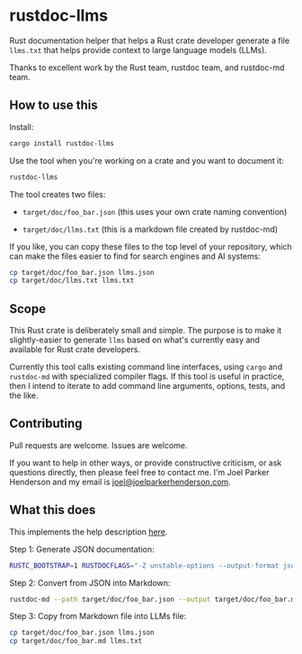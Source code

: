 # rustdoc-llms

Rust documentation helper that helps a Rust crate developer generate a file
`llms.txt` that helps provide context to large language models (LLMs).

Thanks to excellent work by the Rust team, rustdoc team, and rustdoc-md team.

## How to use this

Install:

```sh
cargo install rustdoc-llms
```

Use the tool when you're working on a crate and you want to document it:

```sh
rustdoc-llms
```

The tool creates two files:

* `target/doc/foo_bar.json` (this uses your own crate naming convention)

* `target/doc/llms.txt` (this is a markdown file created by rustdoc-md)

If you like, you can copy these files to the top level of your repository, which
can make the files easier to find for search engines and AI systems:

```sh
cp target/doc/foo_bar.json llms.json
cp target/doc/llms.txt llms.txt
```

## Scope

This Rust crate is deliberately small and simple. The purpose is to make it
slightly-easier to generate `llms` based on what's currently easy and available
for Rust crate developers.

Currently this tool calls existing command line interfaces, using `cargo` and
`rustdoc-md` with specialized compiler flags. If this tool is useful in
practice, then I intend to iterate to add command line arguments, options,
tests, and the like.

## Contributing

Pull requests are welcome. Issues are welcome.

If you want to help in other ways, or provide constructive criticism, or ask
questions directly, then please feel free to contact me. I'm Joel Parker
Henderson and my email is <joel@joelparkerhenderson.com>.

## What this does

This implements the help description [here](https://crates.io/crates/rustdoc-md).

Step 1: Generate JSON documentation:

```sh
RUSTC_BOOTSTRAP=1 RUSTDOCFLAGS="-Z unstable-options --output-format json" cargo doc --no-deps
```

Step 2: Convert from JSON into Markdown:

```sh
rustdoc-md --path target/doc/foo_bar.json --output target/doc/foo_bar.md
```

Step 3: Copy from Markdown file into LLMs file:

```sh
cp target/doc/foo_bar.json llms.json
cp target/doc/foo_bar.md llms.txt
```
